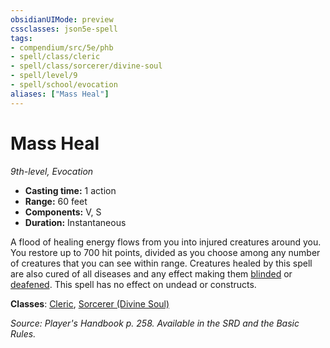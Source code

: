 ```yaml
---
obsidianUIMode: preview
cssclasses: json5e-spell
tags:
- compendium/src/5e/phb
- spell/class/cleric
- spell/class/sorcerer/divine-soul
- spell/level/9
- spell/school/evocation
aliases: ["Mass Heal"]
---
```

# Mass Heal
*9th-level, Evocation*  

- **Casting time:** 1 action
- **Range:** 60 feet
- **Components:** V, S
- **Duration:** Instantaneous

A flood of healing energy flows from you into injured creatures around you. You restore up to 700 hit points, divided as you choose among any number of creatures that you can see within range. Creatures healed by this spell are also cured of all diseases and any effect making them [blinded](5E2014官方资源/规则/conditions.md#blinded) or [deafened](5E2014官方资源/规则/conditions.md#deafened). This spell has no effect on undead or constructs.

**Classes**: [Cleric](5E2014官方资源/classes/cleric.md), [Sorcerer (Divine Soul)](5E2014官方资源/classes/sorcerer-divine-soul-xge.md)

*Source: Player's Handbook p. 258. Available in the SRD and the Basic Rules.*